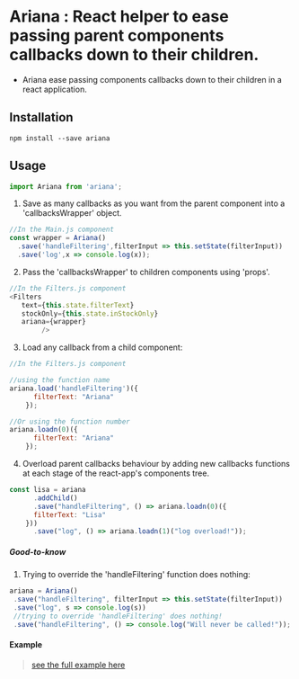 # Ariana : React helper to ease passing parent components callbacks down to their children.

* Ariana ease passing components callbacks down to their children in a react application.


## Installation

`npm install --save ariana`


## Usage

```JavaScript
import Ariana from 'ariana';
```

1. Save as many callbacks as you want from the parent component into a 'callbacksWrapper' object.

```JavaScript
//In the Main.js component
const wrapper = Ariana()
  .save('handleFiltering',filterInput => this.setState(filterInput))
  .save('log',x => console.log(x));
```

2. Pass the 'callbacksWrapper' to children components using 'props'.

```JavaScript
//In the Filters.js component
<Filters
   text={this.state.filterText}
   stockOnly={this.state.inStockOnly}
   ariana={wrapper}
        />
```

3. Load any callback from a child component:

```JavaScript
//In the Filters.js component

//using the function name
ariana.load('handleFiltering')({
      filterText: "Ariana"
    });

//Or using the function number
ariana.loadn(0)({
      filterText: "Ariana"
    });
```

4. Overload parent callbacks behaviour by adding new callbacks functions at each stage of the react-app's components tree.

```JavaScript
const lisa = ariana
      .addChild()
      .save("handleFiltering", () => ariana.loadn(0)({
      filterText: "Lisa"
    }))
      .save("log", () => ariana.loadn(1)("log overload!"));
```


##### Good-to-know

1. Trying to override the 'handleFiltering' function does nothing:


```JavaScript
ariana = Ariana()
 .save("handleFiltering", filterInput => this.setState(filterInput))
 .save("log", s => console.log(s))
 //trying to override 'handleFiltering' does nothing!
 .save("handleFiltering", () => console.log("Will never be called!"));
```


#### Example

> [see the full example here](https://github.com/tutanck/Ariana/tree/master/example)
